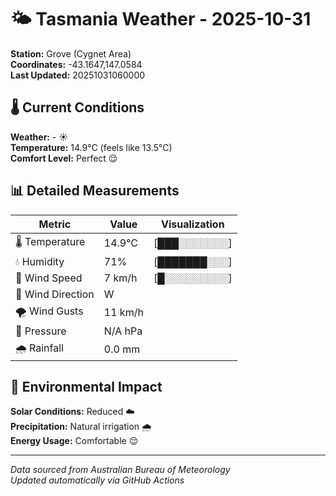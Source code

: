 # 🌤️ Tasmania Weather - 2025-10-31

**Station:** Grove (Cygnet Area)  
**Coordinates:** -43.1647,147.0584  
**Last Updated:** 20251031060000

## 🌡️ Current Conditions

**Weather:** - ☀️  
**Temperature:** 14.9°C (feels like 13.5°C)  
**Comfort Level:** Perfect 😌

## 📊 Detailed Measurements

| Metric | Value | Visualization |
|--------|-------|---------------|
| 🌡️ Temperature | 14.9°C | [███░░░░░░░] |
| 💧 Humidity | 71% | [███████░░░] |
| 💨 Wind Speed | 7 km/h | [█░░░░░░░░░] |
| 🧭 Wind Direction | W | |
| 🌪️ Wind Gusts | 11 km/h | |
| 🔽 Pressure | N/A hPa | |
| 🌧️ Rainfall | 0.0 mm | |

## 🌱 Environmental Impact

**Solar Conditions:** Reduced ☁️  
**Precipitation:** Natural irrigation 🌧️  
**Energy Usage:** Comfortable 😌

---
*Data sourced from Australian Bureau of Meteorology*  
*Updated automatically via GitHub Actions*
